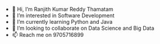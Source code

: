 - 👋 Hi, I’m Ranjith Kumar Reddy Thamatam
- 👀 I’m interested in Software Development
- 🌱 I’m currently learning Python and Java
- 💞️ I’m looking to collaborate on Data Science and Big Data
- 📫 Reach me on 9705716899

<!---
ranjiththamatam20/ranjiththamatam20 is a ✨ special ✨ repository because its `README.md` (this file) appears on your GitHub profile.
You can click the Preview link to take a look at your changes.
--->
